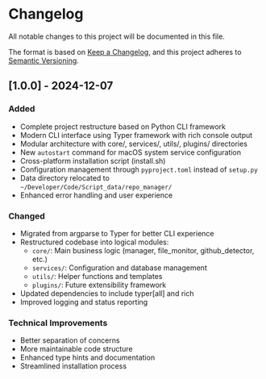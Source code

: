 # Changelog

All notable changes to this project will be documented in this file.

The format is based on [Keep a Changelog](https://keepachangelog.com/en/1.0.0/),
and this project adheres to [Semantic Versioning](https://semver.org/spec/v2.0.0.html).

## [1.0.0] - 2024-12-07

### Added
- Complete project restructure based on Python CLI framework
- Modern CLI interface using Typer framework with rich console output
- Modular architecture with core/, services/, utils/, plugins/ directories
- New `autostart` command for macOS system service configuration
- Cross-platform installation script (install.sh)
- Configuration management through `pyproject.toml` instead of `setup.py`
- Data directory relocated to `~/Developer/Code/Script_data/repo_manager/`
- Enhanced error handling and user experience

### Changed
- Migrated from argparse to Typer for better CLI experience
- Restructured codebase into logical modules:
  - `core/`: Main business logic (manager, file_monitor, github_detector, etc.)
  - `services/`: Configuration and database management
  - `utils/`: Helper functions and templates
  - `plugins/`: Future extensibility framework
- Updated dependencies to include typer[all] and rich
- Improved logging and status reporting

### Technical Improvements
- Better separation of concerns
- More maintainable code structure
- Enhanced type hints and documentation
- Streamlined installation process